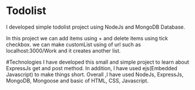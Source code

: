 # Todolist
I developed simple todolist project using NodeJs and MongoDB Database.

In this project we can add items using + and delete items using tick checkbox.
we can make customList using of url such as localhost:3000/Work and it creates another list.

#Technologies
I have developed this small and simple project to learn about ExpressJs get and post method.
In addition, I have used ejs(Embedded Javascript) to make things short.
Overall ,I have used NodeJs, ExpressJs, MongoDB, Mongoose and basic of HTML, CSS, Javascript.
